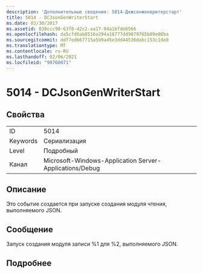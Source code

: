 ```yaml
---
description: 'Дополнительные сведения: 5014-Дкжсонженвритерстарт'
title: 5014 - DCJsonGenWriterStart
ms.date: 03/30/2017
ms.assetid: 038ccc90-63f8-42c2-aa17-94a16fde6566
ms.openlocfilehash: da5cfd6ab8516a294a18777dd9079765b89e08ba
ms.sourcegitcommit: ddf7edb67715a5b9a45e3dd44536dabc153c1de0
ms.translationtype: MT
ms.contentlocale: ru-RU
ms.lasthandoff: 02/06/2021
ms.locfileid: "99760071"
---
```

# <a name="5014---dcjsongenwriterstart"></a>5014 - DCJsonGenWriterStart

## <a name="properties"></a>Свойства  
  
|||  
|-|-|  
|ID|5014|  
|Keywords|Сериализация|  
|Level|Подробный|  
|Канал|Microsoft-Windows-Application Server-Applications/Debug|  
  
## <a name="description"></a>Описание  

 Это событие создается при запуске создания модуля чтения, выполняемого JSON.  
  
## <a name="message"></a>Сообщение  

 Запуск создания модуля записи %1 для %2, выполняемого JSON.  
  
## <a name="details"></a>Подробнее
